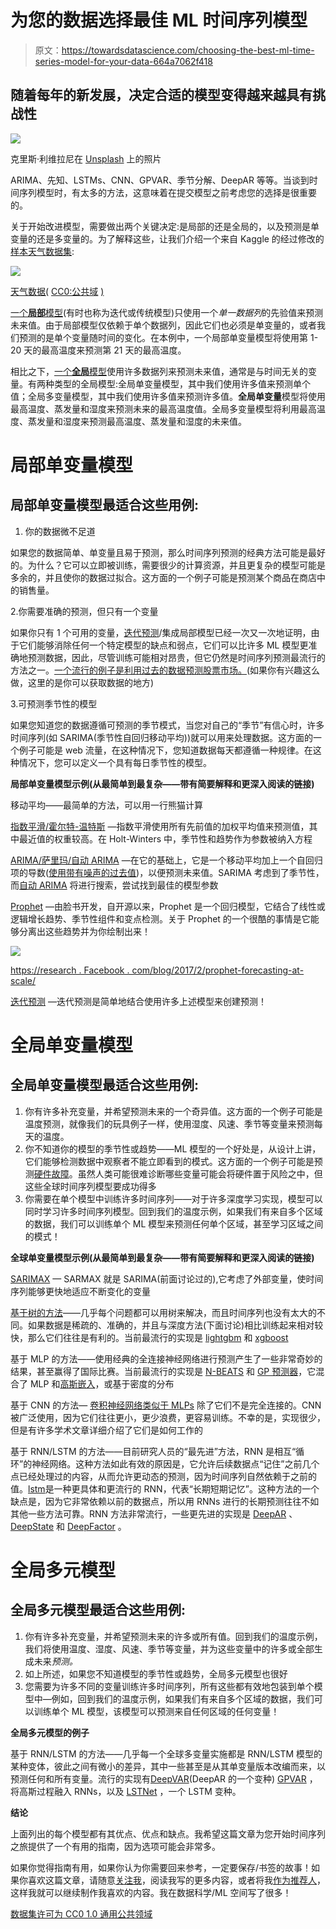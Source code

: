 # 为您的数据选择最佳 ML 时间序列模型

> 原文：<https://towardsdatascience.com/choosing-the-best-ml-time-series-model-for-your-data-664a7062f418>

## 随着每年的新发展，决定合适的模型变得越来越具有挑战性

![](img/f826cbb71be9718c761a3561a26fe1bd.png)

克里斯·利维拉尼在 [Unsplash](https://unsplash.com?utm_source=medium&utm_medium=referral) 上的照片

ARIMA、先知、LSTMs、CNN、GPVAR、季节分解、DeepAR 等等。当谈到时间序列模型时，有太多的方法，这意味着在提交模型之前考虑您的选择是很重要的。

关于开始改进模型，需要做出两个关键决定:是局部的还是全局的，以及预测是单变量的还是多变量的。为了解释这些，让我们介绍一个来自 Kaggle 的经过修改的[样本天气数据集](https://www.kaggle.com/datasets/zaraavagyan/weathercsv?resource=download):

![](img/89b59996ffdba1ad24c2523346a51178.png)

[天气数据(](https://www.kaggle.com/datasets/zaraavagyan/weathercsv?resource=download) [CC0:公共域](https://creativecommons.org/publicdomain/zero/1.0/) [)](https://www.kaggle.com/datasets/zaraavagyan/weathercsv?resource=download)

[一个**局部**模型](https://arxiv.org/abs/2202.02262)(有时也称为迭代或传统模型)只使用一个*单一数据列*的先验值来预测未来值。由于局部模型仅依赖于单个数据列，因此它们也必须是单变量的，或者我们预测的是单个变量随时间的变化。在本例中，一个局部单变量模型将使用第 1-20 天的最高温度来预测第 21 天的最高温度。

相比之下，[一个**全局**模型](https://business-science.github.io/modeltime/articles/modeling-panel-data.html)使用许多数据列来预测未来值，通常是与时间无关的变量。有两种类型的全局模型:全局单变量模型，其中我们使用许多值来预测单个值；全局多变量模型，其中我们使用许多值来预测许多值。**全局单变量**模型将使用最高温度、蒸发量和湿度来预测未来的最高温度值。全局多变量模型将利用最高温度、蒸发量和湿度来预测最高温度、蒸发量和湿度的未来值。

# 局部单变量模型

## 局部单变量模型最适合这些用例:

1.  你的数据微不足道

如果您的数据简单、单变量且易于预测，那么时间序列预测的经典方法可能是最好的。为什么？它可以立即被训练，需要很少的计算资源，并且更复杂的模型可能是多余的，并且使你的数据过拟合。这方面的一个例子可能是预测某个商品在商店中的销售量。

2.你需要准确的预测，但只有一个变量

如果你只有 1 个可用的变量，[迭代预测](https://business-science.github.io/modeltime/articles/modeling-panel-data.html)/集成局部模型已经一次又一次地证明，由于它们能够消除任何一个特定模型的缺点和弱点，它们可以比许多 ML 模型更准确地预测数据，因此，尽管训练可能相对昂贵，但它仍然是时间序列预测最流行的方法之一。[一个流行的例子是利用过去的数据预测股票市场。](https://medium.com/p/f7b4d6f3bb2)(如果你有兴趣这么做，这里的是你可以获取数据的地方)

3.可预测季节性的模型

如果您知道您的数据遵循可预测的季节模式，当您对自己的“季节”有信心时，许多时间序列(如 SARIMA(季节性自回归移动平均))就可以用来处理数据。这方面的一个例子可能是 web 流量，在这种情况下，您知道数据每天都遵循一种规律。在这种情况下，您可以定义一个具有每日季节性的模型。

**局部单变量模型示例(从最简单到最复杂——带有简要解释和更深入阅读的链接)**

移动平均——最简单的方法，可以用一行熊猫计算

[指数平滑/霍尔特-温特斯](https://timeseriesreasoning.com/contents/holt-winters-exponential-smoothing/) —指数平滑使用所有先前值的加权平均值来预测值，其中最近值的权重较高。在 Holt-Winters 中，季节性和趋势作为参数被纳入方程

[ARIMA/萨里玛/自动 ARIMA](/time-series-forecasting-with-arima-sarima-and-sarimax-ee61099e78f6) —在它的基础上，它是一个移动平均加上一个自回归项的导数([使用带有噪声的过去值](https://en.wikipedia.org/wiki/Autoregressive_model))，以便预测未来值。SARIMA 考虑到了季节性，而[自动 ARIMA](https://github.com/alkaline-ml/pmdarima) 将进行搜索，尝试找到最佳的模型参数

[Prophet](https://research.facebook.com/blog/2017/2/prophet-forecasting-at-scale/) —由脸书开发，自开源以来，Prophet 是一个回归模型，它结合了线性或逻辑增长趋势、季节性组件和变点检测。关于 Prophet 的一个很酷的事情是它能够分离出这些趋势并为你绘制出来！

![](img/04628b0f2de9450a81606458cc45770b.png)

[https://research . Facebook . com/blog/2017/2/prophet-forecasting-at-scale/](https://research.facebook.com/blog/2017/2/prophet-forecasting-at-scale/)

[迭代预测](https://business-science.github.io/modeltime/articles/modeling-panel-data.html#traditional-modeling-iteration) —迭代预测是简单地结合使用许多上述模型来创建预测！

# 全局单变量模型

## 全局单变量模型最适合这些用例:

1.  你有许多补充变量，并希望预测未来的一个奇异值。这方面的一个例子可能是温度预测，就像我们的玩具例子一样，使用湿度、风速、季节等变量来预测每天的温度。
2.  你不知道你的模型的季节性或趋势——ML 模型的一个好处是，从设计上讲，它们能够检测数据中观察者不能立即看到的模式。这方面的一个例子可能是预测[硬件故障](https://www.ncbi.nlm.nih.gov/pmc/articles/PMC7887121/)。虽然人类可能很难诊断哪些变量可能会将硬件置于风险之中，但这些全球时间序列模型要成功得多
3.  你需要在单个模型中训练许多时间序列——对于许多深度学习实现，模型可以同时学习许多时间序列模型。回到我们的温度示例，如果我们有来自多个区域的数据，我们可以训练单个 ML 模型来预测任何单个区域，甚至学习区域之间的模式！

**全球单变量模型示例(从最简单到最复杂——带有简要解释和更深入阅读的链接)**

[SARIMAX](/time-series-forecasting-with-arima-sarima-and-sarimax-ee61099e78f6) — SARMAX 就是 SARIMA(前面讨论过的),它考虑了外部变量，使时间序列能够更快地适应不断变化的变量

[基于树的方法](https://www.sciencedirect.com/science/article/pii/S0169207021001679#b37)——几乎每个问题都可以用树来解决，而且时间序列也没有太大的不同。如果数据是稀疏的、准确的，并且与深度方法(下面讨论)相比训练起来相对较快，那么它们往往是有利的。当前最流行的实现是 [lightgbm](https://pypi.org/project/lightgbm/) 和 [xgboost](https://www.kaggle.com/code/robikscube/tutorial-time-series-forecasting-with-xgboost)

基于 MLP 的方法——使用经典的全连接神经网络进行预测产生了一些非常奇妙的结果，甚至赢得了国际比赛。当前最流行的实现是 [N-BEATS](https://ts.gluon.ai/stable/api/gluonts/gluonts.model.n_beats.html) 和 [GP 预测器](https://ts.gluon.ai/stable/api/gluonts/gluonts.model.gp_forecaster.html)，它混合了 MLP 和[高斯嵌入](https://openreview.net/forum?id=HJ7O61Yxe)，或基于密度的分布

基于 CNN 的方法— [卷积神经网络类似于 MLPs](https://medium.com/data-science-bootcamp/multilayer-perceptron-mlp-vs-convolutional-neural-network-in-deep-learning-c890f487a8f1) 除了它们不是完全连接的。CNN 被广泛使用，因为它们往往更小，更少浪费，更容易训练。不幸的是，实现很少，但是有许多学术文章详细介绍了它们是如何工作的

基于 RNN/LSTM 的方法——目前研究人员的“最先进”方法，RNN 是相互“循环”的神经网络。这种方法如此有效的原因是，它允许后续数据点“记住”之前几个点已经处理过的内容，从而允许更动态的预测，因为时间序列自然依赖于之前的值。[lstm](https://colah.github.io/posts/2015-08-Understanding-LSTMs/)是一种更具体和更流行的 RNN，代表“长期短期记忆”。这种方法的一个缺点是，因为它非常依赖以前的数据点，所以用 RNNs 进行的长期预测往往不如其他一些方法可靠。RNN 方法非常流行，一些更先进的实现是 [DeepAR](https://ts.gluon.ai/stable/api/gluonts/gluonts.model.deepar.html) 、 [DeepState](https://ts.gluon.ai/stable/api/gluonts/gluonts.model.deepstate.html) 和 [DeepFactor](https://ts.gluon.ai/stable/api/gluonts/gluonts.model.deep_factor.html) 。

# 全局多元模型

## 全局多元模型最适合这些用例:

1.  你有许多补充变量，并希望预测未来的许多或所有值。回到我们的温度示例，我们将使用温度、湿度、风速、季节等变量，并为这些变量中的许多或全部生成未来*预测。*
2.  如上所述，如果您不知道模型的季节性或趋势，全局多元模型也很好
3.  您需要为许多不同的变量训练许多时间序列，所有这些都有效地包装到单个模型中—例如，回到我们的温度示例，如果我们有来自多个区域的数据，我们可以训练单个 ML 模型，该模型可以预测来自任何区域的任何变量！

**全局多元模型的例子**

基于 RNN/LSTM 的方法——几乎每一个全球多变量实施都是 RNN/LSTM 模型的某种变体，彼此之间有微小的差异，其中一些甚至是从其单变量版本改编而来，以预测任何和所有变量。流行的实现有[DeepVAR](https://ts.gluon.ai/stable/api/gluonts/gluonts.model.deepvar.html)(DeepAR 的一个变种) [GPVAR](https://ts.gluon.ai/stable/api/gluonts/gluonts.model.gpvar.html) ，将高斯过程融入 RNNs，以及 [LSTNet](https://ts.gluon.ai/stable/api/gluonts/gluonts.model.lstnet.html) ，一个 LSTM 变种。

**结论**

上面列出的每个模型都有其优点、优点和缺点。我希望这篇文章为您开始时间序列之旅提供了一个有用的指南，因为选项可能会非常多。

如果你觉得指南有用，如果你认为你需要回来参考，一定要保存/书签的故事！如果你喜欢这篇文章，请随意[关注我](https://jerdibattista.medium.com/)，阅读我写的更多内容，或者将我[作为推荐人](https://jerdibattista.medium.com/membership)，这样我就可以继续制作我喜欢的内容。我在数据科学/ML 空间写了很多！

[](/the-best-python-sentiment-analysis-package-1-huge-common-mistake-d6da9ad6cdeb)  [](/the-newest-package-for-instantly-evaluating-ml-models-deepchecks-d478e1c20d04)  

[数据集许可为 CC0 1.0 通用公共领域](https://creativecommons.org/publicdomain/zero/1.0/)